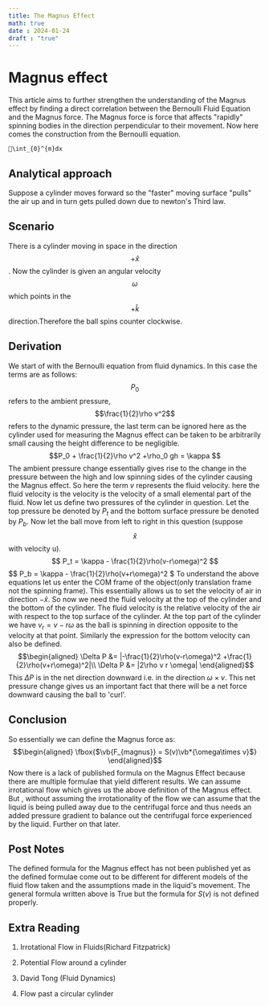 ```yaml
---
title: The Magnus Effect
math: true
date : 2024-01-24
draft : "true"
---
```


# Magnus effect 

This article aims to further strengthen the understanding of the Magnus
effect by finding a direct correlation between the Bernoulli Fluid
Equation and the Magnus force. The Magnus force is force that affects
\"rapidly\" spinning bodies in the direction perpendicular to their
movement. Now here comes the construction from the Bernoulli equation.
```katex
\int_{0}^{m}dx
```

## Analytical approach

Suppose a cylinder moves forward so the \"faster\" moving surface
\"pulls\" the air up and in turn gets pulled down due to newton's Third
law.

## Scenario

There is a cylinder moving in space in the direction $$+\hat{x}$$. Now the
cylinder is given an angular velocity $$\omega$$ which points in the
$$+\hat{k}$$ direction.Therefore the ball spins counter clockwise.

## Derivation

We start of with the Bernoulli equation from fluid dynamics. In this
case the terms are as follows: $$P_0$$ refers to the ambient pressure,
$$\frac{1}{2}\rho v^2$$ refers to the dynamic pressure, the last term can
be ignored here as the cylinder used for measuring the Magnus effect can
be taken to be arbitrarily small causing the height difference to be
negligible. $$P_0 + \frac{1}{2}\rho v^2 +\rho_0 gh = \kappa $$ The
ambient pressure change essentially gives rise to the change in the
pressure between the high and low spinning sides of the cylinder causing
the Magnus effect. So here the term $v$ represents the fluid velocity.
here the fluid velocity is the velocity is the velocity of a small
elemental part of the fluid. Now let us define two pressures of the
cylinder in question. Let the top pressure be denoted by $P_t$ and the
bottom surface pressure be denoted by $P_b$. Now let the ball move from
left to right in this question (suppose $$\hat{x}$$ with velocity u).
$$
    P_t = \kappa - \frac{1}{2}\rho(v-r\omega)^2 $$ $$
    P_b = \kappa - \frac{1}{2}\rho(v+r\omega)^2
$ To understand the above equations let us enter the COM
frame of the object(only translation frame not the spinning frame). This
essentially allows us to set the velocity of air in direction
$-\hat{x}$. So now we need the fluid velocity at the top of the cylinder
and the bottom of the cylinder. The fluid velocity is the relative
velocity of the air with respect to the top surface of the cylinder. At
the top part of the cylinder we have $v_r = v-r\omega$ as the ball is
spinning in direction opposite to the velocity at that point. Similarly
the expression for the bottom velocity can also be defined.
$$\begin{aligned}
    \Delta P &= |-\frac{1}{2}\rho(v-r\omega)^2 +\frac{1}{2}\rho(v+r\omega)^2|\\
    \Delta P &= |2\rho v r \omega|
\end{aligned}$$ This $\Delta P$ is in the net direction downward i.e. in
the direction $\omega \times v$. This net pressure change gives us an
important fact that there will be a net force downward causing the ball
to 'curl'.

## Conclusion

So essentially we can define the Magnus force as: $$\begin{aligned}
\fbox{$\vb{F_{magnus}} = S(v)\vb*{\omega\times v}$}
\end{aligned}$$ Now there is a lack of published formula on the Magnus
Effect because there are multiple formulae that yield different results.
We can assume irrotational flow which gives us the above definition of
the Magnus effect. But , without assuming the irrotationality of the
flow we can assume that the liquid is being pulled away due to the
centrifugal force and thus needs an added pressure gradient to balance
out the centrifugal force experienced by the liquid. Further on that
later.

## Post Notes

The defined formula for the Magnus effect has not been published yet as
the defined formulae come out to be different for different models of
the fluid flow taken and the assumptions made in the liquid's movement.
The general formula written above is True but the formula for $S(v)$ is
not defined properly.

## Extra Reading

1.  Irrotational Flow in Fluids(Richard Fitzpatrick)

2.  Potential Flow around a cylinder

3.  David Tong (Fluid Dynamics)

4.  Flow past a circular cylinder
